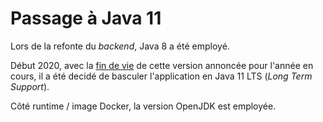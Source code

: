 Passage à Java 11
=================

Lors de la refonte du _backend_, Java 8 a été employé.

Début 2020, avec la [fin de vie](https://en.wikipedia.org/wiki/Java_version_history) de cette version annoncée pour l'année en cours,
il a été decidé de basculer l'application en Java 11 LTS (_Long Term Support_).

Côté runtime / image Docker, la version OpenJDK est employée.

